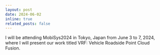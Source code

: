```yaml
---
layout: post
date: 2024-06-02
inline: true
related_posts: false
---
```


I will be attending MobiSys2024 in Tokyo, Japan from June 3 to 7, 2024, where I will present our work titled VRF: Vehicle Roadside Point Cloud Fusion.